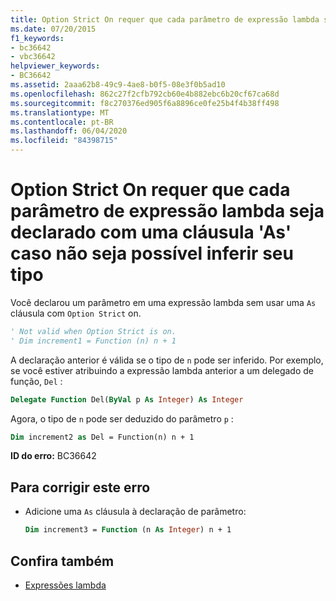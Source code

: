 ```yaml
---
title: Option Strict On requer que cada parâmetro de expressão lambda seja declarado com uma cláusula 'As' caso não seja possível inferir seu tipo
ms.date: 07/20/2015
f1_keywords:
- bc36642
- vbc36642
helpviewer_keywords:
- BC36642
ms.assetid: 2aaa62b8-49c9-4ae8-b0f5-08e3f0b5ad10
ms.openlocfilehash: 862c27f2cfb792cb60e4b882ebc6b20cf67ca68d
ms.sourcegitcommit: f8c270376ed905f6a8896ce0fe25b4f4b38ff498
ms.translationtype: MT
ms.contentlocale: pt-BR
ms.lasthandoff: 06/04/2020
ms.locfileid: "84398715"
---
```

# <a name="option-strict-on-requires-each-lambda-expression-parameter-to-be-declared-with-an-as-clause-if-its-type-cannot-be-inferred"></a>Option Strict On requer que cada parâmetro de expressão lambda seja declarado com uma cláusula 'As' caso não seja possível inferir seu tipo
Você declarou um parâmetro em uma expressão lambda sem usar uma `As` cláusula com `Option Strict` on.  
  
```vb  
' Not valid when Option Strict is on.  
' Dim increment1 = Function (n) n + 1  
```  
  
 A declaração anterior é válida se o tipo de `n` pode ser inferido. Por exemplo, se você estiver atribuindo a expressão lambda anterior a um delegado de função, `Del` :  
  
```vb  
Delegate Function Del(ByVal p As Integer) As Integer  
```  
  
 Agora, o tipo de `n` pode ser deduzido do parâmetro `p` :  
  
```vb  
Dim increment2 as Del = Function(n) n + 1  
```  
  
 **ID do erro:** BC36642  
  
## <a name="to-correct-this-error"></a>Para corrigir este erro  
  
- Adicione uma `As` cláusula à declaração de parâmetro:  
  
    ```vb  
    Dim increment3 = Function (n As Integer) n + 1  
    ```  
  
## <a name="see-also"></a>Confira também

- [Expressões lambda](../programming-guide/language-features/procedures/lambda-expressions.md)
